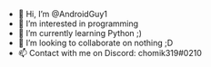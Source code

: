 - 👋 Hi, I’m @AndroidGuy1
- 👀 I’m interested in programming
- 🌱 I’m currently learning Python ;)
- 💞️ I’m looking to collaborate on nothing ;D
- 📫 Contact with me on Discord: chomik319#0210
